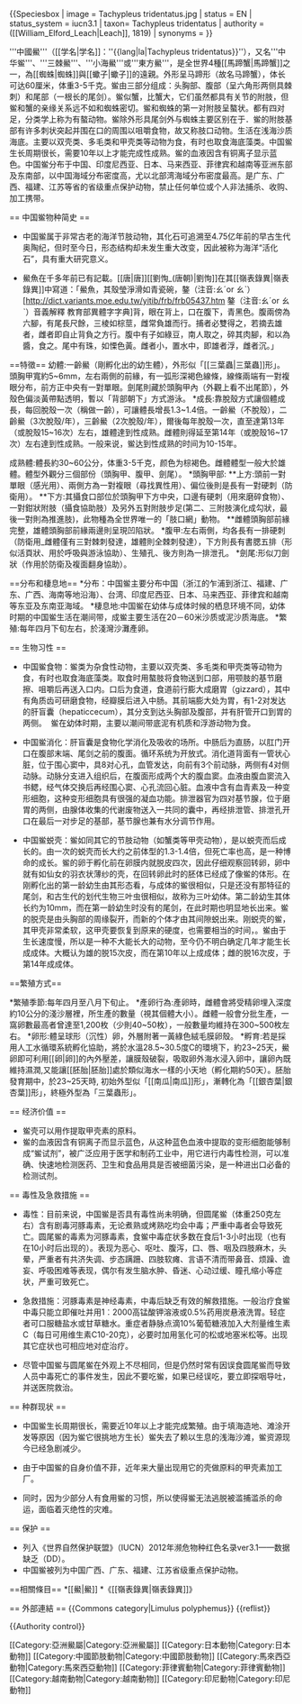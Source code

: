 {{Speciesbox
| image = Tachypleus tridentatus.jpg
| status = EN
| status_system = iucn3.1
| taxon= Tachypleus tridentatus
| authority = ([[William_Elford_Leach|Leach]], 1819)
| synonyms = 
}}

'''中國鱟'''（[[学名|学名]]：''{{lang|la|Tachypleus tridentatus}}''），又名'''中华鲎'''、'''三棘鱟'''、'''小海鱟'''或'''東方鱟'''，是全世界4種[[馬蹄蟹|馬蹄蟹]]之一，為[[蜘蛛|蜘蛛]]與[[蠍子|蠍子]]的遠親。外形呈马蹄形（故名马蹄蟹），体长可达60厘米，体重3-5千克。鲎由三部分组成：头胸部、腹部（呈六角形两侧具棘刺）和尾部（一根长的尾剑）。鲎似蟹，比蟹大，它们虽然都具有关节的附肢，但鲎和蟹的亲缘关系远不如和蜘蛛密切。鲎和蜘蛛的第一对附肢呈螯状。都有四对足，分类学上称为有螯动物。鲎除外形具尾剑外与蜘蛛主要区别在于．鲎的附肢基部有许多刺状突起并围在口的周围以咀嚼食物，故又称肢口动物。生活在浅海沙质海底。主要以双壳类、多毛类和甲壳类等动物为食，有时也取食海底藻类。中国鲎生长周期很长，需要10年以上才能完成性成熟。鲎的血液因含有铜离子显示蓝色。中国鲎分布于中国、印度尼西亚、日本、马来西亚、菲律宾和越南等亚洲东部及东南部，以中国海域分布密度高，尤以北部湾海域分布密度最高。是广东、广西、福建、江苏等省的省级重点保护动物，禁止任何单位或个人非法捕杀、收购、加工携带。

== 中国鲎物种简史 ==

* 中国鲎属于非常古老的海洋节肢动物，其化石可追溯至4.75亿年前的早古生代奥陶纪，但时至今日，形态结构却未发生重大改变，因此被称为海洋“活化石”，具有重大研究意义。

* 鱟魚在千多年前已有記載。[[唐|唐]][[劉恂_(唐朝)|劉恂]]在其[[嶺表錄異|嶺表錄異]]中寫道：「鱟魚，其殼瑩淨滑如青瓷碗，鏊（注音:ㄠˊor ㄠˋ）<ref>[http://dict.variants.moe.edu.tw/yitib/frb/frb05437.htm 鏊（注音:ㄠˊor ㄠˋ）音義解釋 教育部異體字字典]</ref>背，眼在背上，口在腹下，青黑色。腹兩傍為六腳，有尾長尺餘，三棱如棕莖，雌常負雄而行。捕者必雙得之，若摘去雄者，雌者即自止背負之方行。腹中有子如綠豆，南人取之，碎其肉腳，和以為醬，食之。尾中有珠，如慄色黃。雌者小，置水中，即雄者浮，雌者沉。」

==特徵==
幼體:一齡鱟（剛孵化出的幼生體），外形似「[[三葉蟲|三葉蟲]]形」。頭胸甲寬約5~6mm，左右兩側的前緣，有一弧形深褐色線條，線條兩端有一對複眼分布，前方正中央有一對單眼。劍尾則藏於頭胸甲內（外觀上看不出尾節），外殼色偏淡黃帶點透明，暫以「背部朝下」方式游泳。
*成長:靠脫殼方式讓個體成長，每回脫殼一次（稱做一齡），可讓體長增長1.3~1.4倍。一齡鱟（不脫殼），二齡鱟（3次脫殼/年），三齡鱟（2次脫殼/年），爾後每年脫殼一次，直至達第13年（或脫殼15~16次）左右，雄體達到性成熟。雌體則得延至第14年（或脫殼16~17次）左右達到性成熟。一般来说，鲎达到性成熟的时间为10-15年。

成熟體:體長約30~60公分，体重3-5千克，颜色为棕褐色。雌體體型一般大於雄體。體型外觀分三個部份（頭胸甲、腹甲、劍尾）。
*頭胸甲部:
**上方:頭前一對單眼（感光用）、兩側方為一對複眼（尋找異性用）、偏位後則是長有一對硬刺（防衛用）。
**下方:其攝食口部位於頭胸甲下方中央，口邊有硬刺（用來磨碎食物）、一對鉗狀附肢（攝食協助肢）及另外五對附肢步足(第二、三附肢演化成勾狀，最後一對則為推進肢)，此物種為全世界唯一的「肢口網」動物。
**雌體頭胸部前緣完整，雄體頭胸部前緣兩邊則呈現凹陷狀。
*腹甲:左右兩側，均各長有一排硬刺（防衛用_雌體僅有三對棘刺發達，雄體則全棘刺發達），下方則長有書腮五排（形似活頁狀、用於呼吸與游泳協助）、生殖孔、後方則為一排泄孔。
*劍尾:形似刀劍狀（作用於防衛及複面翻身協助）。

==分布和棲息地==
*分布：中国鲎主要分布中国（浙江的乍浦到浙江、福建、广东、广西、海南等地沿海）、台湾、印度尼西亚、日本、马来西亚、菲律宾和越南等东亚及东南亚海域。
*棲息地:中国鲎在幼体与成体时候的栖息环境不同，幼体时期的中国鲎生活在潮间带，成鲎主要生活在20－60米沙质或泥沙质海底。
*繁殖:每年四月下旬左右，於淺灣沙灘產卵。

== 生物习性 ==

* 中国鲎食物：鲎类为杂食性动物，主要以双壳类、多毛类和甲壳类等动物为食，有时也取食海底藻类。取食时用螯肢将食物送到口部，用颚肢的基节磨擦、咀嚼后再送入口内。口后为食道，食道前行膨大成磨胃（gizzard），其中有角质齿可研磨食物，经瓣膜后进入中肠。其前端膨大处为胃，有1-2对发达的肝盲囊（hepaticcecum），其分支到达头胸部及腹部，并有肝管开口到胃的两侧。  鲎在幼体时期，主要以潮间带底泥有机质和浮游动物为食。

* 中国鲎消化：肝盲囊是食物化学消化及吸收的场所。中肠后为直肠，以肛门开口在腹部末端、尾剑之前的腹面。循环系统为开放式。消化道背面有一管状心脏，位于围心窦中，具8对心孔，血管发达，向前有3个前动脉，两侧有4对侧动脉。动脉分支进入组织后，在腹面形成两个大的腹血窦。血液由腹血窦流入书鳃，经气体交换后再经围心窦、心孔流回心脏。血液中含有血青素及一种变形细胞，这种变形细胞具有很强的凝血功能。排泄器官为四对基节腺，位于磨胃的两侧，由腺体收集的代谢废物送入一共同的囊中，再经排泄管、排泄孔开口在最后一对步足的基部，基节腺也兼有水分调节作用。

* 中国鲎蜕壳：鲎如同其它的节肢动物（如蟹类等甲壳动物），是以蜕壳而后成长的。由一次的蜕壳而长大约之前体型的1.3-1.4倍，但死亡率也高，是一种博命的成长。鲎的卵于孵化前在卵膜内就脱皮四次，因此仔细观察回转卵，卵中就有如仙女的羽衣状薄纱的壳，在回转卵此时的胚体已经成了像鲎的体形。在刚孵化出的第一龄幼生由其形态看，与成体的鲎很相似，只是还没有那特征的尾剑，和古生代的划代生物三叶虫很相似，故称为三叶幼体。第二龄幼生其体长约为10mm，而在第一龄幼生时没有的尾剑，在此时期也明显地长出来。鲎的脱壳是由头胸部的周缘裂开，而新的个体才由其间隙蜕出来。刚蜕壳的鲎，其甲壳非常柔软，这甲壳要恢复到原来的硬度，也需要相当的时间，。鲎由于生长速度慢，所以是一种不大能长大的动物，至今仍不明白确定几年才能生长成成体。大概认为雄的脱15次皮，而在第10年以上成成体；雌的脱16次皮，于第14年成成体。

==繁殖方式==

*繁殖季節:每年四月至八月下旬止。
*產卵行為:產卵時，雌體會將受精卵埋入深度約10公分的淺沙層裡，所生產的數量（視其個體大小）。雌體一般會分批生產，一窩卵數最高者曾達至1,200枚（少則40~50枚），一般數量均維持在300~500枚左右。
*卵形:體呈球形（沉性）卵，外層附著一黃綠色絨毛膜卵殼。
*孵育:若是採用人工水循環系統孵化協助，將於水溫28.5~30.5度C的環境下，約23~25天，鱟卵即可利用[[卵|卵]]的內外壓差，讓膜殼破裂，吸取卵外海水浸入卵中，讓卵內既維持濕潤,又能讓[[胚胎|胚胎]]處於類似海水一樣的小天地（孵化期約50天）。胚胎發育期中，於23~25天時, 初始外型似「[[南瓜|南瓜]]形」，漸轉化為「[[銀杏葉|銀杏葉]]形」，終極外型為「三葉蟲形」。

== 经济价值 ==

* 鲎壳可以用作提取甲壳素的原料。
* 鲎的血液因含有铜离子而显示蓝色，从这种蓝色血液中提取的变形细胞能够制成“鲎试剂”，被广泛应用于医学和制药工业中，用它进行内毒性检测，可以准确、快速地检测医药、卫生和食品用具是否被细菌污染，是一种进出口必备的检测试剂。

== 毒性及急救措施 ==

* 毒性：目前来说，中国鲎是否具有毒性尚未明确，但圆尾鲎（体重250克左右）含有剧毒河豚毒素，无论煮熟或烤熟吃均会中毒；严重中毒者会导致死亡。圆尾鲎的毒素为河豚毒素，食鲎中毒症状多数在食后1-3小时出现（也有在10小时后出现的）。表现为恶心、呕吐、腹泻，口、唇、咽及四肢麻木，头晕，严重者有共济失调、步态蹒跚、四肢软瘫、言语不清而带鼻音、烦躁、谵妄、呼吸困难等表现，偶尔有发生脑水肿、昏迷、心动过缓、瞳孔缩小等症状，严重可致死亡。

* 急救措施：河豚毒素是神经毒素，中毒后缺乏有效的解救措施。一般治疗食鲎中毒只能立即催吐并用1︰2000高锰酸钾溶液或0.5%药用炭悬液洗胃。轻症者可口服糖盐水或甘草糖水。重症者静脉点滴10%葡萄糖液加入大剂量维生素C（每日可用维生素C10-20克），必要时加用氢化可的松或地塞米松等。出现其它症状也可相应地对症治疗。

* 尽管中国鲎与圆尾鲎在外观上不尽相同，但是仍然时常有因误食圆尾鲎而导致人员中毒死亡的事件发生，因此不要吃鲎，如果已经误吃，要立即探咽导吐，并送医院救治。

== 种群现状 ==

* 中国鲎生长周期很长，需要近10年以上才能完成繁殖。由于填海造地、滩涂开发等原因（因为鲎它很挑地方生长）鲎失去了赖以生息的浅海沙滩，鲎资源现今已经急剧减少。

* 由于中国鲎的自身价值不菲，近年来大量出现用它的壳做原料的甲壳素加工厂。
* 同时，因为少部分人有食用鲎的习惯，所以使得鲎无法逃脱被滥捕滥杀的命运，面临着灭绝性的灾难。

== 保护 ==

* 列入《世界自然保护联盟》（IUCN）2012年濒危物种红色名录ver3.1——数据缺乏（DD）。
* 中国鲎被列为中国广西、广东、福建、江苏省级重点保护动物。

==相關條目==
*[[鱟|鱟]]
*《[[嶺表錄異|嶺表錄異]]》

== 外部連結 ==
{{Commons category|Limulus polyphemus}}
{{reflist}}

{{Authority control}}

[[Category:亞洲鱟屬|Category:亞洲鱟屬]]
[[Category:日本動物|Category:日本動物]]
[[Category:中國節肢動物|Category:中國節肢動物]]
[[Category:馬來西亞動物|Category:馬來西亞動物]]
[[Category:菲律賓動物|Category:菲律賓動物]]
[[Category:越南動物|Category:越南動物]]
[[Category:印尼動物|Category:印尼動物]]